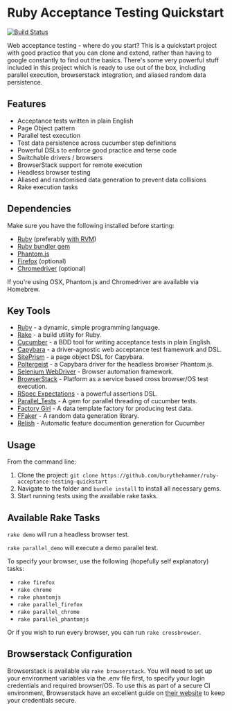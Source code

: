 Ruby Acceptance Testing Quickstart
==================================

[![Build Status](https://travis-ci.org/burythehammer/ruby-acceptance-testing-quickstart.svg?branch=master)](https://travis-ci.org/burythehammer/ruby-acceptance-testing-quickstart)

Web acceptance testing - where do you start? This is a quickstart project with good practice that you can clone and extend, rather than having to google constantly to find out the basics. There's some very powerful stuff included in this project which is ready to use out of the box, including parallel execution, browserstack integration, and aliased random data persistence.

Features
--------
- Acceptance tests written in plain English
- Page Object pattern
- Parallel test execution
- Test data persistence across cucumber step definitions
- Powerful DSLs to enforce good practice and terse code
- Switchable drivers / browsers
- BrowserStack support for remote execution
- Headless browser testing
- Aliased and randomised data generation to prevent data collisions
- Rake execution tasks

Dependencies
------------
Make sure you have the following installed before starting:

- [Ruby](https://www.ruby-lang.org/en/documentation/installation/) (preferably [with RVM](https://rvm.io/))
- [Ruby bundler gem](http://bundler.io/)
- [Phantom.js](http://phantomjs.org/download.html)
- [Firefox](https://www.mozilla.org/en-US/firefox/new/) (optional)
- [Chromedriver](http://chromedriver.storage.googleapis.com/index.html) (optional)

If you're using OSX, Phantom.js and Chromedriver are available via Homebrew.

Key Tools
---------

- [Ruby](https://www.ruby-lang.org/en/) - a dynamic, simple programming language.
- [Rake](http://rake.rubyforge.org/) - a build utility for Ruby.
- [Cucumber](https://cucumber.io/) - a BDD tool for writing acceptance tests in plain English.
- [Capybara](http://jnicklas.github.io/capybara/) - a driver-agnostic web acceptance test framework and DSL.
- [SitePrism](https://github.com/natritmeyer/site_prism) - a page object DSL for Capybara.
- [Poltergeist](https://github.com/teampoltergeist/poltergeist) - a Capybara driver for the headless browser Phantom.js.
- [Selenium WebDriver](http://docs.seleniumhq.org/) - Browser automation framework.
- [BrowserStack](https://www.browserstack.com/) - Platform as a service based cross browser/OS test execution.
- [RSpec Expectations](https://relishapp.com/rspec/rspec-expectations/docs) - a powerful assertions DSL.
- [Parallel_Tests](https://github.com/grosser/parallel_tests) - A gem for parallel threading of cucumber tests.
- [Factory Girl](https://github.com/thoughtbot/factory_girl) - A data template factory for producing test data.
- [FFaker](https://github.com/ffaker/ffaker) - A random data generation library.
- [Relish](https://relishapp.com/) - Automatic feature documention generation for Cucumber

Usage
-----
From the command line:

1. Clone the project: `git clone https://github.com/burythehammer/ruby-acceptance-testing-quickstart`
2. Navigate to the folder and `bundle install` to install all necessary gems.
3. Start running tests using the available rake tasks.

Available Rake Tasks
--------------------

`rake demo` will run a headless browser test.

`rake parallel_demo` will execute a demo parallel test.

To specify your browser, use the following (hopefully self explanatory) tasks:

- `rake firefox`
- `rake chrome`
- `rake phantomjs`
- `rake parallel_firefox`
- `rake parallel_chrome`
- `rake parallel_phantomjs`

Or if you wish to run every browser, you can run `rake crossbrowser`.

Browserstack Configuration
--------------------------

Browserstack is available via `rake browserstack`. You will need to set up your environment variables via the .env file first, to specify your login credentials and required browser/OS. To use this as part of a secure CI environment, Browserstack have an excellent guide on [their website](https://www.browserstack.com/automate/continuous-integration) to keep your credentials secure.
